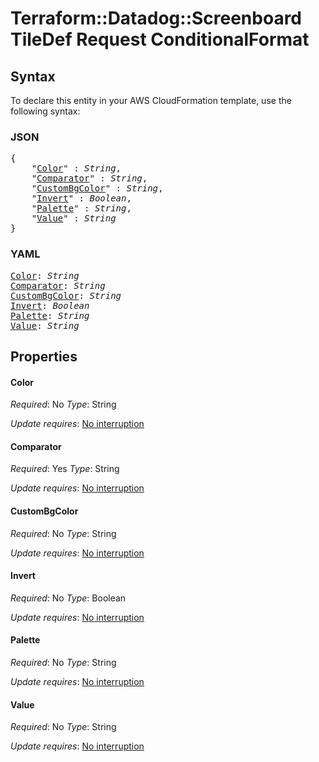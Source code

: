 # Terraform::Datadog::Screenboard TileDef Request ConditionalFormat

## Syntax

To declare this entity in your AWS CloudFormation template, use the following syntax:

### JSON

<pre>
{
    "<a href="#color" title="Color">Color</a>" : <i>String</i>,
    "<a href="#comparator" title="Comparator">Comparator</a>" : <i>String</i>,
    "<a href="#custombgcolor" title="CustomBgColor">CustomBgColor</a>" : <i>String</i>,
    "<a href="#invert" title="Invert">Invert</a>" : <i>Boolean</i>,
    "<a href="#palette" title="Palette">Palette</a>" : <i>String</i>,
    "<a href="#value" title="Value">Value</a>" : <i>String</i>
}
</pre>

### YAML

<pre>
<a href="#color" title="Color">Color</a>: <i>String</i>
<a href="#comparator" title="Comparator">Comparator</a>: <i>String</i>
<a href="#custombgcolor" title="CustomBgColor">CustomBgColor</a>: <i>String</i>
<a href="#invert" title="Invert">Invert</a>: <i>Boolean</i>
<a href="#palette" title="Palette">Palette</a>: <i>String</i>
<a href="#value" title="Value">Value</a>: <i>String</i>
</pre>

## Properties

#### Color

_Required_: No
_Type_: String

_Update requires_: [No interruption](https://docs.aws.amazon.com/AWSCloudFormation/latest/UserGuide/using-cfn-updating-stacks-update-behaviors.html#update-no-interrupt)

#### Comparator

_Required_: Yes
_Type_: String

_Update requires_: [No interruption](https://docs.aws.amazon.com/AWSCloudFormation/latest/UserGuide/using-cfn-updating-stacks-update-behaviors.html#update-no-interrupt)

#### CustomBgColor

_Required_: No
_Type_: String

_Update requires_: [No interruption](https://docs.aws.amazon.com/AWSCloudFormation/latest/UserGuide/using-cfn-updating-stacks-update-behaviors.html#update-no-interrupt)

#### Invert

_Required_: No
_Type_: Boolean

_Update requires_: [No interruption](https://docs.aws.amazon.com/AWSCloudFormation/latest/UserGuide/using-cfn-updating-stacks-update-behaviors.html#update-no-interrupt)

#### Palette

_Required_: No
_Type_: String

_Update requires_: [No interruption](https://docs.aws.amazon.com/AWSCloudFormation/latest/UserGuide/using-cfn-updating-stacks-update-behaviors.html#update-no-interrupt)

#### Value

_Required_: No
_Type_: String

_Update requires_: [No interruption](https://docs.aws.amazon.com/AWSCloudFormation/latest/UserGuide/using-cfn-updating-stacks-update-behaviors.html#update-no-interrupt)

